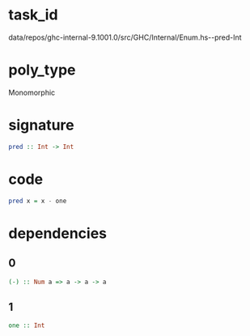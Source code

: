 
# task_id
data/repos/ghc-internal-9.1001.0/src/GHC/Internal/Enum.hs--pred-Int

# poly_type
Monomorphic


# signature
```haskell
pred :: Int -> Int
```  

# code
```haskell
pred x = x - one
```

# dependencies
## 0
```haskell
(-) :: Num a => a -> a -> a
```
## 1
```haskell
one :: Int
```
